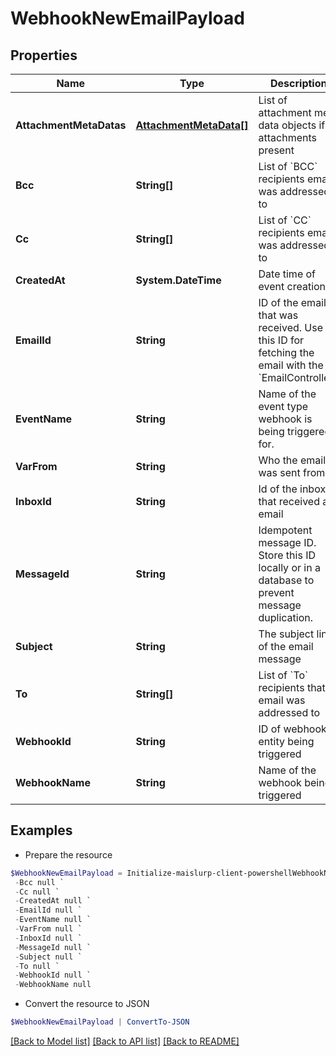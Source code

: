# WebhookNewEmailPayload
## Properties

Name | Type | Description | Notes
------------ | ------------- | ------------- | -------------
**AttachmentMetaDatas** | [**AttachmentMetaData[]**](AttachmentMetaData) | List of attachment meta data objects if attachments present | [optional] 
**Bcc** | **String[]** | List of &#x60;BCC&#x60; recipients email was addressed to | [optional] 
**Cc** | **String[]** | List of &#x60;CC&#x60; recipients email was addressed to | [optional] 
**CreatedAt** | **System.DateTime** | Date time of event creation | [optional] 
**EmailId** | **String** | ID of the email that was received. Use this ID for fetching the email with the &#x60;EmailController&#x60;. | [optional] 
**EventName** | **String** | Name of the event type webhook is being triggered for. | [optional] 
**VarFrom** | **String** | Who the email was sent from | [optional] 
**InboxId** | **String** | Id of the inbox that received an email | [optional] 
**MessageId** | **String** | Idempotent message ID. Store this ID locally or in a database to prevent message duplication. | [optional] 
**Subject** | **String** | The subject line of the email message | [optional] 
**To** | **String[]** | List of &#x60;To&#x60; recipients that email was addressed to | [optional] 
**WebhookId** | **String** | ID of webhook entity being triggered | [optional] 
**WebhookName** | **String** | Name of the webhook being triggered | [optional] 

## Examples

- Prepare the resource
```powershell
$WebhookNewEmailPayload = Initialize-maislurp-client-powershellWebhookNewEmailPayload  -AttachmentMetaDatas null `
 -Bcc null `
 -Cc null `
 -CreatedAt null `
 -EmailId null `
 -EventName null `
 -VarFrom null `
 -InboxId null `
 -MessageId null `
 -Subject null `
 -To null `
 -WebhookId null `
 -WebhookName null
```

- Convert the resource to JSON
```powershell
$WebhookNewEmailPayload | ConvertTo-JSON
```

[[Back to Model list]](../README#documentation-for-models) [[Back to API list]](../README#documentation-for-api-endpoints) [[Back to README]](../README)

